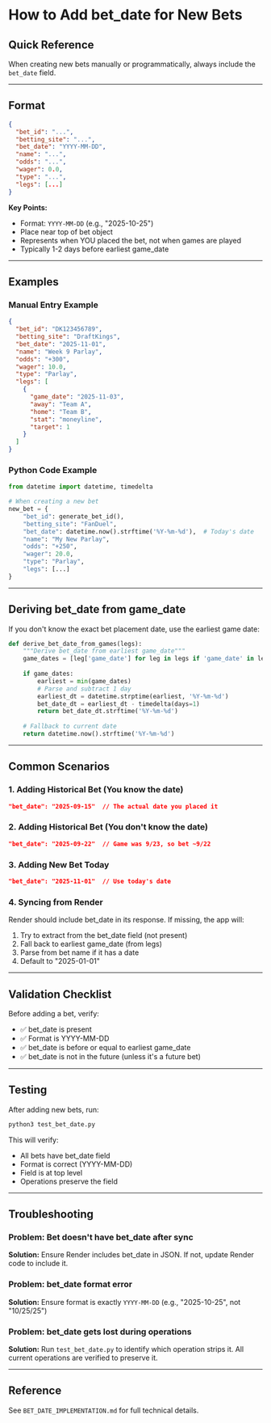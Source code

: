 # How to Add bet_date for New Bets

## Quick Reference

When creating new bets manually or programmatically, always include the `bet_date` field.

---

## Format

```json
{
  "bet_id": "...",
  "betting_site": "...",
  "bet_date": "YYYY-MM-DD",
  "name": "...",
  "odds": "...",
  "wager": 0.0,
  "type": "...",
  "legs": [...]
}
```

**Key Points:**
- Format: `YYYY-MM-DD` (e.g., "2025-10-25")
- Place near top of bet object
- Represents when YOU placed the bet, not when games are played
- Typically 1-2 days before earliest game_date

---

## Examples

### Manual Entry Example
```json
{
  "bet_id": "DK123456789",
  "betting_site": "DraftKings",
  "bet_date": "2025-11-01",
  "name": "Week 9 Parlay",
  "odds": "+300",
  "wager": 10.0,
  "type": "Parlay",
  "legs": [
    {
      "game_date": "2025-11-03",
      "away": "Team A",
      "home": "Team B",
      "stat": "moneyline",
      "target": 1
    }
  ]
}
```

### Python Code Example
```python
from datetime import datetime, timedelta

# When creating a new bet
new_bet = {
    "bet_id": generate_bet_id(),
    "betting_site": "FanDuel",
    "bet_date": datetime.now().strftime('%Y-%m-%d'),  # Today's date
    "name": "My New Parlay",
    "odds": "+250",
    "wager": 20.0,
    "type": "Parlay",
    "legs": [...] 
}
```

---

## Deriving bet_date from game_date

If you don't know the exact bet placement date, use the earliest game date:

```python
def derive_bet_date_from_games(legs):
    """Derive bet_date from earliest game_date"""
    game_dates = [leg['game_date'] for leg in legs if 'game_date' in leg]
    
    if game_dates:
        earliest = min(game_dates)
        # Parse and subtract 1 day
        earliest_dt = datetime.strptime(earliest, '%Y-%m-%d')
        bet_date_dt = earliest_dt - timedelta(days=1)
        return bet_date_dt.strftime('%Y-%m-%d')
    
    # Fallback to current date
    return datetime.now().strftime('%Y-%m-%d')
```

---

## Common Scenarios

### 1. Adding Historical Bet (You know the date)
```json
"bet_date": "2025-09-15"  // The actual date you placed it
```

### 2. Adding Historical Bet (You don't know the date)
```json
"bet_date": "2025-09-22"  // Game was 9/23, so bet ~9/22
```

### 3. Adding New Bet Today
```json
"bet_date": "2025-11-01"  // Use today's date
```

### 4. Syncing from Render
Render should include bet_date in its response. If missing, the app will:
1. Try to extract from the bet_date field (not present)
2. Fall back to earliest game_date (from legs)
3. Parse from bet name if it has a date
4. Default to "2025-01-01"

---

## Validation Checklist

Before adding a bet, verify:
- ✅ bet_date is present
- ✅ Format is YYYY-MM-DD
- ✅ bet_date is before or equal to earliest game_date
- ✅ bet_date is not in the future (unless it's a future bet)

---

## Testing

After adding new bets, run:
```bash
python3 test_bet_date.py
```

This will verify:
- All bets have bet_date field
- Format is correct (YYYY-MM-DD)
- Field is at top level
- Operations preserve the field

---

## Troubleshooting

### Problem: Bet doesn't have bet_date after sync
**Solution:** Ensure Render includes bet_date in JSON. If not, update Render code to include it.

### Problem: bet_date format error
**Solution:** Ensure format is exactly `YYYY-MM-DD` (e.g., "2025-10-25", not "10/25/25")

### Problem: bet_date gets lost during operations
**Solution:** Run `test_bet_date.py` to identify which operation strips it. All current operations are verified to preserve it.

---

## Reference

See `BET_DATE_IMPLEMENTATION.md` for full technical details.
